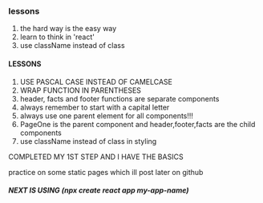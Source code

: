 
### lessons

1. the hard way is the easy way
2. learn to think in 'react'
3. use className instead of class


#### LESSONS
 
1. USE PASCAL CASE INSTEAD OF CAMELCASE
2. WRAP FUNCTION IN PARENTHESES
3. header, facts and footer functions are separate components
4. always remember to start with a capital letter
5. always use one parent element for all components!!! 
6. PageOne is the parent component and header,footer,facts are the child components
7. use className instead of class in styling




 COMPLETED MY 1ST STEP AND I HAVE THE BASICS 

practice on some static pages which ill post later on github

 ##### NEXT IS USING (npx create react app my-app-name)
